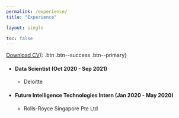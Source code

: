 ```yaml
---
permalink: /experience/
title: "Experience" 

layout: single

toc: false
---
```



   [<i class="fas fa-download"></i> Download CV](https://github.com/shannonhsq/shannonhsq.github.io/raw/gh-pages/download/CV-Shannon.pdf){: .btn .btn--success .btn--primary}




* #### Data Scientist (Oct 2020 - Sep 2021)
  *   Deloitte 


* #### Future Intelligence Technologies Intern (Jan 2020 - May 2020)
  *   Rolls-Royce Singapore Pte Ltd 




